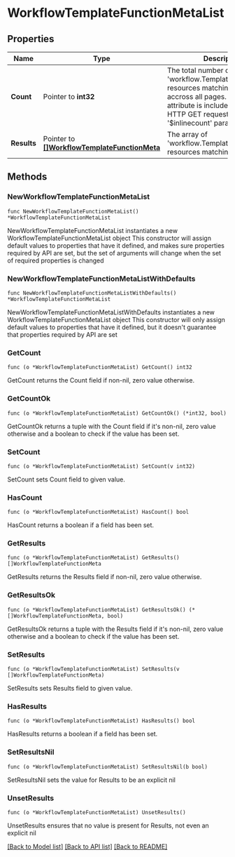 # WorkflowTemplateFunctionMetaList

## Properties

Name | Type | Description | Notes
------------ | ------------- | ------------- | -------------
**Count** | Pointer to **int32** | The total number of &#39;workflow.TemplateFunctionMeta&#39; resources matching the request, accross all pages. The &#39;Count&#39; attribute is included when the HTTP GET request includes the &#39;$inlinecount&#39; parameter. | [optional] 
**Results** | Pointer to [**[]WorkflowTemplateFunctionMeta**](WorkflowTemplateFunctionMeta.md) | The array of &#39;workflow.TemplateFunctionMeta&#39; resources matching the request. | [optional] 

## Methods

### NewWorkflowTemplateFunctionMetaList

`func NewWorkflowTemplateFunctionMetaList() *WorkflowTemplateFunctionMetaList`

NewWorkflowTemplateFunctionMetaList instantiates a new WorkflowTemplateFunctionMetaList object
This constructor will assign default values to properties that have it defined,
and makes sure properties required by API are set, but the set of arguments
will change when the set of required properties is changed

### NewWorkflowTemplateFunctionMetaListWithDefaults

`func NewWorkflowTemplateFunctionMetaListWithDefaults() *WorkflowTemplateFunctionMetaList`

NewWorkflowTemplateFunctionMetaListWithDefaults instantiates a new WorkflowTemplateFunctionMetaList object
This constructor will only assign default values to properties that have it defined,
but it doesn't guarantee that properties required by API are set

### GetCount

`func (o *WorkflowTemplateFunctionMetaList) GetCount() int32`

GetCount returns the Count field if non-nil, zero value otherwise.

### GetCountOk

`func (o *WorkflowTemplateFunctionMetaList) GetCountOk() (*int32, bool)`

GetCountOk returns a tuple with the Count field if it's non-nil, zero value otherwise
and a boolean to check if the value has been set.

### SetCount

`func (o *WorkflowTemplateFunctionMetaList) SetCount(v int32)`

SetCount sets Count field to given value.

### HasCount

`func (o *WorkflowTemplateFunctionMetaList) HasCount() bool`

HasCount returns a boolean if a field has been set.

### GetResults

`func (o *WorkflowTemplateFunctionMetaList) GetResults() []WorkflowTemplateFunctionMeta`

GetResults returns the Results field if non-nil, zero value otherwise.

### GetResultsOk

`func (o *WorkflowTemplateFunctionMetaList) GetResultsOk() (*[]WorkflowTemplateFunctionMeta, bool)`

GetResultsOk returns a tuple with the Results field if it's non-nil, zero value otherwise
and a boolean to check if the value has been set.

### SetResults

`func (o *WorkflowTemplateFunctionMetaList) SetResults(v []WorkflowTemplateFunctionMeta)`

SetResults sets Results field to given value.

### HasResults

`func (o *WorkflowTemplateFunctionMetaList) HasResults() bool`

HasResults returns a boolean if a field has been set.

### SetResultsNil

`func (o *WorkflowTemplateFunctionMetaList) SetResultsNil(b bool)`

 SetResultsNil sets the value for Results to be an explicit nil

### UnsetResults
`func (o *WorkflowTemplateFunctionMetaList) UnsetResults()`

UnsetResults ensures that no value is present for Results, not even an explicit nil

[[Back to Model list]](../README.md#documentation-for-models) [[Back to API list]](../README.md#documentation-for-api-endpoints) [[Back to README]](../README.md)


